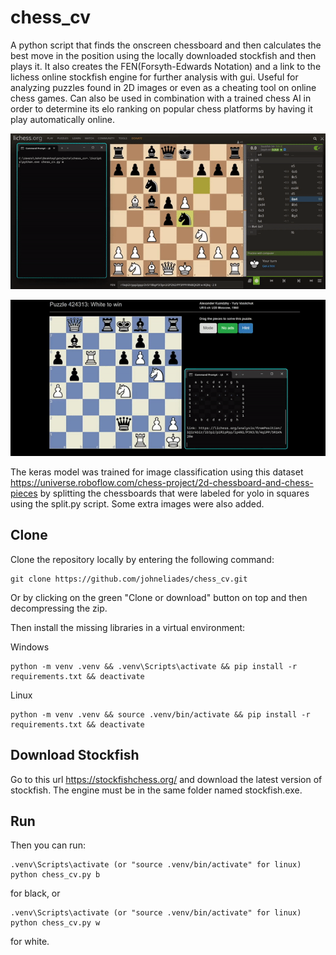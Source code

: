 # chess_cv

A python script that finds the onscreen chessboard and then calculates 
the best move in the position using the locally downloaded stockfish 
and then plays it. It also creates the FEN(Forsyth-Edwards Notation) 
and a link to the lichess online stockfish engine for further analysis 
with gui. Useful for analyzing puzzles found in 2D images or even as 
a cheating tool on online chess games. Can also be used in combination
with a trained chess AI in order to determine its elo ranking on popular 
chess platforms by having it play automatically online. 

<p align="center">
  <img src="https://github.com/johneliades/chess_cv/blob/main/lichess_preview.gif" alt="animated" />
</p>

<p align="center">
  <img src="https://github.com/johneliades/chess_cv/blob/main/puzzle_preview.gif" alt="animated" />
</p>


The keras model was trained for image classification using this dataset 
https://universe.roboflow.com/chess-project/2d-chessboard-and-chess-pieces
by splitting the chessboards that were labeled for yolo in squares using the 
split.py script. Some extra images were also added.

## Clone

Clone the repository locally by entering the following command:
```
git clone https://github.com/johneliades/chess_cv.git
```
Or by clicking on the green "Clone or download" button on top and then 
decompressing the zip.

Then install the missing libraries in a virtual environment:

Windows
```
python -m venv .venv && .venv\Scripts\activate && pip install -r requirements.txt && deactivate
```

Linux
```
python -m venv .venv && source .venv/bin/activate && pip install -r requirements.txt && deactivate
```

## Download Stockfish

Go to this url https://stockfishchess.org/ and download the latest version of
stockfish. The engine must be in the same folder named stockfish.exe. 

## Run

Then you can run:

```
.venv\Scripts\activate (or "source .venv/bin/activate" for linux)
python chess_cv.py b
```

for black, or

```
.venv\Scripts\activate (or "source .venv/bin/activate" for linux)
python chess_cv.py w
```

for white.
